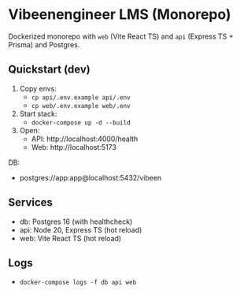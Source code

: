 # Vibeenengineer LMS (Monorepo)

Dockerized monorepo with `web` (Vite React TS) and `api` (Express TS + Prisma) and Postgres.

## Quickstart (dev)

1. Copy envs:
   - `cp api/.env.example api/.env`
   - `cp web/.env.example web/.env`
2. Start stack:
   - `docker-compose up -d --build`
3. Open:
   - API: http://localhost:4000/health
   - Web: http://localhost:5173

DB:
- postgres://app:app@localhost:5432/vibeen

## Services
- db: Postgres 16 (with healthcheck)
- api: Node 20, Express TS (hot reload)
- web: Vite React TS (hot reload)

## Logs
- `docker-compose logs -f db api web`
